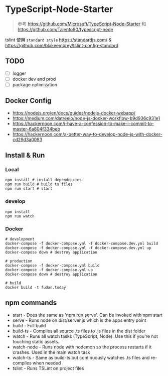 # TypeScript-Node-Starter

> 参考 https://github.com/Microsoft/TypeScript-Node-Starter 和 https://github.com/Talento90/typescript-node

tslint 使用 `standard style` https://standardjs.com/ & https://github.com/blakeembrey/tslint-config-standard

## TODO
- [ ] logger
- [ ] docker dev and prod
- [ ] package optimization

## Docker Config
- https://nodejs.org/en/docs/guides/nodejs-docker-webapp/
- https://medium.com/datreeio/node-js-docker-workflow-b9d936c931e1
- https://hackernoon.com/i-have-a-confession-to-make-i-commit-to-master-6a804f334beb
- https://hackernoon.com/a-better-way-to-develop-node-js-with-docker-cd29d3a0093


## Install & Run

### Local

```shell
npm install # install dependencies
npm run build # build ts files
npm run start # start 
```

### develop

```shell
npm install
npm run watch
```

### Docker
```shell
# development
docker-compose -f docker-compose.yml -f docker-compose.dev.yml build
docker-compose -f docker-compose.yml -f docker-compose.dev.yml up
docker-compose down # destroy application

# production
docker-compose -f docker-compose.yml build
docker-compose -f docker-compose.yml up
docker-compose down # destroy application

# build
docker build -t fudan.today
```

## npm commands

- start - Does the same as 'npm run serve'. Can be invoked with npm start
- serve - Runs node on dist/server.js which is the apps entry point
- build - Full build
- build-ts - Compiles all source .ts files to .js files in the dist folder
- watch - Runs all watch tasks (TypeScript, Node). Use this if you're not touching static assets.
- watch-node - Runs node with nodemon so the process restarts if it crashes. Used in the main watch task
- watch-ts - Same as build-ts but continuously watches .ts files and re-compiles when needed
- tslint - Runs TSLint on project files